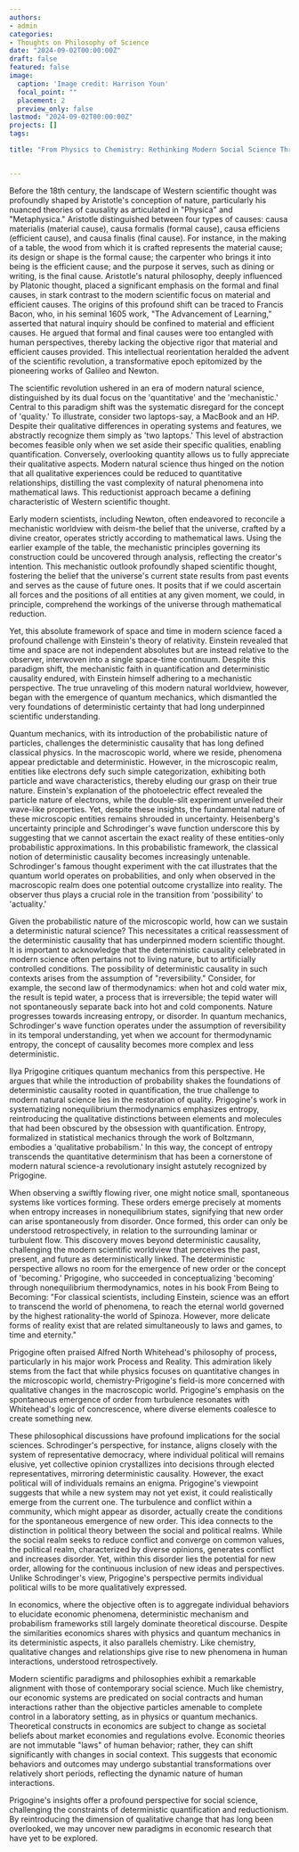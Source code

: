 ```yaml
---
authors:
- admin
categories:
- Thoughts on Philosophy of Science
date: "2024-09-02T00:00:00Z"
draft: false
featured: false
image:
  caption: 'Image credit: Harrison Youn'
  focal_point: ""
  placement: 2
  preview_only: false
lastmod: "2024-09-02T00:00:00Z"
projects: []
tags:

title: "From Physics to Chemistry: Rethinking Modern Social Science Through Scientific Paradigms"


---
```


Before the 18th century, the landscape of Western scientific thought was profoundly shaped by Aristotle's conception of nature, particularly his nuanced theories of causality as articulated in "Physica" and "Metaphysica." Aristotle distinguished between four types of causes: causa materialis (material cause), causa formalis (formal cause), causa efficiens (efficient cause), and causa finalis (final cause). For instance, in the making of a table, the wood from which it is crafted represents the material cause; its design or shape is the formal cause; the carpenter who brings it into being is the efficient cause; and the purpose it serves, such as dining or writing, is the final cause. Aristotle's natural philosophy, deeply influenced by Platonic thought, placed a significant emphasis on the formal and final causes, in stark contrast to the modern scientific focus on material and efficient causes. The origins of this profound shift can be traced to Francis Bacon, who, in his seminal 1605 work, "The Advancement of Learning," asserted that natural inquiry should be confined to material and efficient causes. He argued that formal and final causes were too entangled with human perspectives, thereby lacking the objective rigor that material and efficient causes provided. This intellectual reorientation heralded the advent of the scientific revolution, a transformative epoch epitomized by the pioneering works of Galileo and Newton.



The scientific revolution ushered in an era of modern natural science, distinguished by its dual focus on the 'quantitative' and the 'mechanistic.' Central to this paradigm shift was the systematic disregard for the concept of 'quality.' To illustrate, consider two laptops-say, a MacBook and an HP. Despite their qualitative differences in operating systems and features, we abstractly recognize them simply as 'two laptops.' This level of abstraction becomes feasible only when we set aside their specific qualities, enabling quantification. Conversely, overlooking quantity allows us to fully appreciate their qualitative aspects. Modern natural science thus hinged on the notion that all qualitative experiences could be reduced to quantitative relationships, distilling the vast complexity of natural phenomena into mathematical laws. This reductionist approach became a defining characteristic of Western scientific thought.







Early modern scientists, including Newton, often endeavored to reconcile a mechanistic worldview with deism-the belief that the universe, crafted by a divine creator, operates strictly according to mathematical laws. Using the earlier example of the table, the mechanistic principles governing its construction could be uncovered through analysis, reflecting the creator's intention. This mechanistic outlook profoundly shaped scientific thought, fostering the belief that the universe's current state results from past events and serves as the cause of future ones. It posits that if we could ascertain all forces and the positions of all entities at any given moment, we could, in principle, comprehend the workings of the universe through mathematical reduction.

Yet, this absolute framework of space and time in modern science faced a profound challenge with Einstein's theory of relativity. Einstein revealed that time and space are not independent absolutes but are instead relative to the observer, interwoven into a single space-time continuum. Despite this paradigm shift, the mechanistic faith in quantification and deterministic causality endured, with Einstein himself adhering to a mechanistic perspective. The true unraveling of this modern natural worldview, however, began with the emergence of quantum mechanics, which dismantled the very foundations of deterministic certainty that had long underpinned scientific understanding.

Quantum mechanics, with its introduction of the probabilistic nature of particles, challenges the deterministic causality that has long defined classical physics. In the macroscopic world, where we reside, phenomena appear predictable and deterministic. However, in the microscopic realm, entities like electrons defy such simple categorization, exhibiting both particle and wave characteristics, thereby eluding our grasp on their true nature. Einstein's explanation of the photoelectric effect revealed the particle nature of electrons, while the double-slit experiment unveiled their wave-like properties. Yet, despite these insights, the fundamental nature of these microscopic entities remains shrouded in uncertainty. Heisenberg's uncertainty principle and Schrodinger's wave function underscore this by suggesting that we cannot ascertain the exact reality of these entities-only probabilistic approximations. In this probabilistic framework, the classical notion of deterministic causality becomes increasingly untenable. Schrodinger's famous thought experiment with the cat illustrates that the quantum world operates on probabilities, and only when observed in the macroscopic realm does one potential outcome crystallize into reality. The observer thus plays a crucial role in the transition from 'possibility' to 'actuality.'

Given the probabilistic nature of the microscopic world, how can we sustain a deterministic natural science? This necessitates a critical reassessment of the deterministic causality that has underpinned modern scientific thought. It is important to acknowledge that the deterministic causality celebrated in modern science often pertains not to living nature, but to artificially controlled conditions. The possibility of deterministic causality in such contexts arises from the assumption of "reversibility." Consider, for example, the second law of thermodynamics: when hot and cold water mix, the result is tepid water, a process that is irreversible; the tepid water will not spontaneously separate back into hot and cold components. Nature progresses towards increasing entropy, or disorder. In quantum mechanics, Schrodinger's wave function operates under the assumption of reversibility in its temporal understanding, yet when we account for thermodynamic entropy, the concept of causality becomes more complex and less deterministic.

Ilya Prigogine critiques quantum mechanics from this perspective. He argues that while the introduction of probability shakes the foundations of deterministic causality rooted in quantification, the true challenge to modern natural science lies in the restoration of quality. Prigogine's work in systematizing nonequilibrium thermodynamics emphasizes entropy, reintroducing the qualitative distinctions between elements and molecules that had been obscured by the obsession with quantification. Entropy, formalized in statistical mechanics through the work of Boltzmann, embodies a 'qualitative probabilism.' In this way, the concept of entropy transcends the quantitative determinism that has been a cornerstone of modern natural science-a revolutionary insight astutely recognized by Prigogine.

When observing a swiftly flowing river, one might notice small, spontaneous systems like vortices forming. These orders emerge precisely at moments when entropy increases in nonequilibrium states, signifying that new order can arise spontaneously from disorder. Once formed, this order can only be understood retrospectively, in relation to the surrounding laminar or turbulent flow. This discovery moves beyond deterministic causality, challenging the modern scientific worldview that perceives the past, present, and future as deterministically linked. The deterministic perspective allows no room for the emergence of new order or the concept of 'becoming.' Prigogine, who succeeded in conceptualizing 'becoming' through nonequilibrium thermodynamics, notes in his book From Being to Becoming: "For classical scientists, including Einstein, science was an effort to transcend the world of phenomena, to reach the eternal world governed by the highest rationality-the world of Spinoza. However, more delicate forms of reality exist that are related simultaneously to laws and games, to time and eternity."

Prigogine often praised Alfred North Whitehead's philosophy of process, particularly in his major work Process and Reality. This admiration likely stems from the fact that while physics focuses on quantitative changes in the microscopic world, chemistry-Prigogine's field-is more concerned with qualitative changes in the macroscopic world. Prigogine's emphasis on the spontaneous emergence of order from turbulence resonates with Whitehead's logic of concrescence, where diverse elements coalesce to create something new.

These philosophical discussions have profound implications for the social sciences. Schrodinger's perspective, for instance, aligns closely with the system of representative democracy, where individual political will remains elusive, yet collective opinion crystallizes into decisions through elected representatives, mirroring deterministic causality. However, the exact political will of individuals remains an enigma. Prigogine's viewpoint suggests that while a new system may not yet exist, it could realistically emerge from the current one. The turbulence and conflict within a community, which might appear as disorder, actually create the conditions for the spontaneous emergence of new order. This idea connects to the distinction in political theory between the social and political realms. While the social realm seeks to reduce conflict and converge on common values, the political realm, characterized by diverse opinions, generates conflict and increases disorder. Yet, within this disorder lies the potential for new order, allowing for the continuous inclusion of new ideas and perspectives. Unlike Schrodinger's view, Prigogine's perspective permits individual political wills to be more qualitatively expressed.

In economics, where the objective often is to aggregate individual behaviors to elucidate economic phenomena, deterministic mechanism and probabilism frameworks still largely dominate theoretical discourse. Despite the similarities economics shares with physics and quantum mechanics in its deterministic aspects, it also parallels chemistry. Like chemistry, qualitative changes and relationships give rise to new phenomena in human interactions, understood retrospectively.

Modern scientific paradigms and philosophies exhibit a remarkable alignment with those of contemporary social science. Much like chemistry, our economic systems are predicated on social contracts and human interactions rather than the objective particles amenable to complete control in a laboratory setting, as in physics or quantum mechanics. Theoretical constructs in economics are subject to change as societal beliefs about market economies and regulations evolve. Economic theories are not immutable "laws" of human behavior; rather, they can shift significantly with changes in social context. This suggests that economic behaviors and outcomes may undergo substantial transformations over relatively short periods, reflecting the dynamic nature of human interactions.

Prigogine's insights offer a profound perspective for social science, challenging the constraints of deterministic quantification and reductionism. By reintroducing the dimension of qualitative change that has long been overlooked, we may uncover new paradigms in economic research that have yet to be explored.